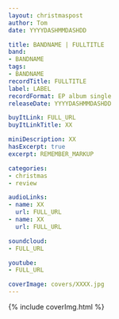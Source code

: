 ```yaml
---
layout: christmaspost
author: Tom
date: YYYYDASHMMDASHDD

title: BANDNAME | FULLTITLE
band:
- BANDNAME
tags:
- BANDNAME
recordTitle: FULLTITLE
label: LABEL
recordFormat: EP album single
releaseDate: YYYYDASHMMDASHDD

buyItLink: FULL_URL
buyItLinkTitle: XX

miniDescription: XX
hasExcerpt: true
excerpt: REMEMBER_MARKUP

categories:
- christmas
- review

audioLinks:
- name: XX
  url: FULL_URL
- name: XX
  url: FULL_URL

soundcloud:
- FULL_URL

youtube:
- FULL_URL

coverImage: covers/XXXX.jpg
---
```


<div>{% include coverImg.html %}</div>
